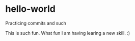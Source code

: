 # hello-world
Practicing commits and such

This is such fun. What fun I am having learing a new skill. :)
